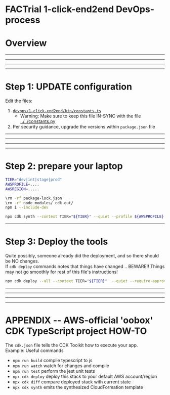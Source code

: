 # FACTrial 1-click-end2end DevOps-process

# Overview

<HR/>
<HR/>
<HR/>
<HR/>

# Step 1: UPDATE configuration

Edit the files:
1.  [`devops/1-click-end2end/bin/constants.ts`](./bin/constants.ts)
    *   Warning: Make sure to keep this file IN-SYNC with the file [../../constants.py](../../constants.py)
1.  Per security guidance, upgrade the versions within `package.json` file

<HR/>
<HR/>
<HR/>
<HR/>


# Step 2: prepare your laptop

```bash
TIER="dev|int|stage|prod"
AWSPROFILE=....
AWSREGION=.....

\rm -rf package-lock.json
\rm -rf node_modules/ cdk.out/
npm i --include-dev

npx cdk synth --context TIER="${TIER}" --quiet --profile ${AWSPROFILE} --region ${AWSREGION}
```

<HR/>

# Step 3: Deploy the tools

Quite possibly, someone already did the deployment, and so there should be NO changes.<BR/>
If `cdk deploy` commands notes that things have changed .. BEWARE!! Things may not go smoothly for rest of this file's instructions!

```bash
npx cdk deploy --all --context TIER="${TIER}"  --quiet --require-approval never --profile ${AWSPROFILE} --region ${AWSREGION}
```

<HR/>
<HR/>
<HR/>
<HR/>

# APPENDIX -- AWS-official 'oobox' CDK TypeScript project HOW-TO

The `cdk.json` file tells the CDK Toolkit how to execute your app.<BR/>
Example: Useful commands

* `npm run build`   compile typescript to js
* `npm run watch`   watch for changes and compile
* `npm run test`    perform the jest unit tests
* `npx cdk deploy`  deploy this stack to your default AWS account/region
* `npx cdk diff`    compare deployed stack with current state
* `npx cdk synth`   emits the synthesized CloudFormation template
